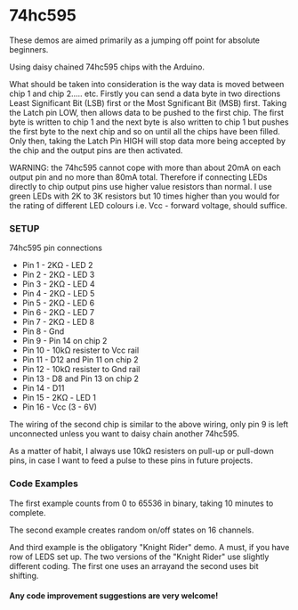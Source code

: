 # 74hc595

These demos are aimed primarily as a jumping off point for absolute beginners.

Using daisy chained 74hc595 chips with the Arduino.

What should be taken into consideration is the way data is moved between chip 1 and chip 2..... etc. Firstly you can send a data
byte in two directions Least Significant Bit (LSB) first or the Most Sgnificant Bit (MSB) first. Taking the Latch pin LOW, then
allows data to be pushed to the first chip.
The first byte is written to chip 1 and the next byte is also written to chip 1 but pushes the first byte to the next chip
and so on until all the chips have been filled. Only then, taking the Latch Pin HIGH will stop data more being accepted by the
chip and the output pins are then activated. 

WARNING: the 74hc595 cannot cope with more than about 20mA on each output pin and no more than 80mA total. Therefore
if connecting LEDs directly to chip output pins use higher value resistors than normal. I use green LEDs with 2K to 3K resistors
but 10 times higher than you would for the rating of different LED colours i.e. Vcc - forward voltage, should suffice.

<h3>SETUP</h3>

74hc595 pin connections
<ul>
<li>Pin 1 - 2KΩ - LED 2</li>
<li>Pin 2 - 2KΩ - LED 3</li>
<li>Pin 3 - 2KΩ - LED 4</li>
<li>Pin 4 - 2KΩ - LED 5</li>
<li>Pin 5 - 2KΩ - LED 6</li>
<li>Pin 6 - 2KΩ - LED 7</li>
<li>Pin 7 - 2KΩ - LED 8</li>
<li>Pin 8 - Gnd</li>
<li>Pin 9 - Pin 14 on chip 2</li>
<li>Pin 10 - 10kΩ resister to Vcc rail</li>
<li>Pin 11 - D12 and Pin 11 on chip 2</li>
<li>Pin 12 - 10kΩ resister to Gnd rail</li>
<li>Pin 13 - D8 and Pin 13 on chip 2</li>
<li>Pin 14 - D11</li>
<li>Pin 15 - 2KΩ - LED 1</li>
<li>Pin 16 - Vcc (3 - 6V)</li>
</ul>

The wiring of the second chip is similar to the above wiring, only pin 9 is left unconnected unless you want to daisy
chain another 74hc595.

As a matter of habit, I always use 10kΩ resisters on pull-up or pull-down pins, in case I want to feed a pulse to these
pins in future projects.

<h3>Code Examples</h3>

The first example counts from 0 to 65536 in binary, taking 10 minutes to complete.

The second example creates random on/off states on 16 channels.

And third example is the obligatory "Knight Rider" demo. A must, if you have row of LEDS set up.
The two versions of the "Knight Rider" use slightly different coding. The first one uses an arrayand the second uses bit shifting.

<h4>Any code improvement suggestions are very welcome!</h4>
